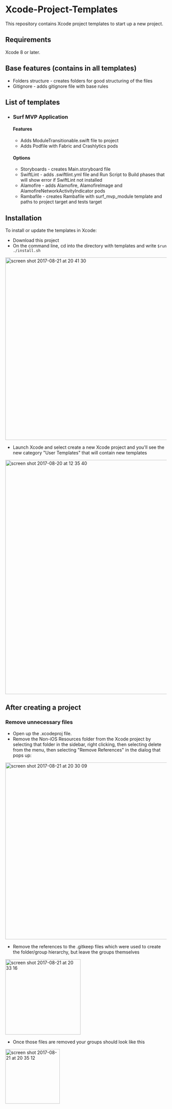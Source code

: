 # Xcode-Project-Templates
This repository contains Xcode project templates to start up a new project.

## Requirements
Xcode 8 or later. 

## Base features (contains in all templates)
* Folders structure - сreates folders for good structuring of the files
* Gitignore - adds gitignore file with base rules

## List of templates
* ### Surf MVP Application
  #### Features
  * Adds ModuleTransitionable.swift file to project
  * Adds Podfile with Fabric and Crashlytics pods
  #### Options
  * Storyboards - creates Main.storyboard file
  * SwiftLint - adds .swiftlint.yml file and Run Script to Build phases that will show error if SwiftLint not installed
  * Alamofire - adds Alamofire, AlamofireImage and AlamofireNetworkActivityIndicator pods
  * Rambafile - creates Rambafile with surf_mvp_module template and paths to project target and tests target

## Installation
To install or update the templates in Xcode:
  * Download this project
  * On the command line, cd into the directory with templates and write `$run ./install.sh`
 <img width="569" alt="screen shot 2017-08-21 at 20 41 30" src="https://user-images.githubusercontent.com/11653316/29531419-241a33ea-86b1-11e7-8c7d-4b1e54e61f7a.png">
  
  * Launch Xcode and select create a new Xcode project and you'll see the new category "User Templates" that will contain new templates
  <img width="730" alt="screen shot 2017-08-20 at 12 35 40" src="https://user-images.githubusercontent.com/11653316/29493709-433ccf98-85a4-11e7-81cf-9d9565cdd56b.png">

## After creating a project
### Remove unnecessary files
* Open up the .xcodeproj file.
* Remove the Non-iOS Resources folder from the Xcode project by selecting that folder in the sidebar, right clicking, then selecting delete from the menu, then selecting "Remove References" in the dialog that pops up:
<img width="551" alt="screen shot 2017-08-21 at 20 30 09" src="https://user-images.githubusercontent.com/11653316/29531076-9b90168a-86af-11e7-87af-7477b4ab5b58.png">

* Remove the references to the .gitkeep files which were used to create the folder/group hierarchy, but leave the groups themselves
<img width="235" alt="screen shot 2017-08-21 at 20 33 16" src="https://user-images.githubusercontent.com/11653316/29531169-0e8280ec-86b0-11e7-8577-ad0aa0e8b21d.png">

* Once those files are removed your groups should look like this
<img width="170" alt="screen shot 2017-08-21 at 20 35 12" src="https://user-images.githubusercontent.com/11653316/29531215-47fef256-86b0-11e7-9ddc-bb835f96c748.png">
